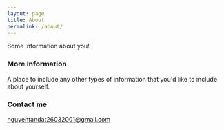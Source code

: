 ```yaml
---
layout: page
title: About
permalink: /about/
---
```


Some information about you!

### More Information

A place to include any other types of information that you'd like to include about yourself.

### Contact me

[nguyentandat26032001@gmail.com](mailto:nguyentandat26032001@gmail.com)
